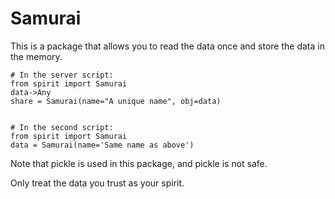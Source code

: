 # Samurai
This is a package that allows you to read the data once and store the data in the memory.
```
# In the server script:
from spirit import Samurai
data->Any
share = Samurai(name="A unique name", obj=data)


# In the second script:
from spirit import Samurai
data = Samurai(name='Same name as above')
```

Note that pickle is used in this package, and pickle is not safe. 

Only treat the data you trust as your spirit.